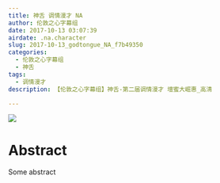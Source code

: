 ```yaml
---
title: 神舌 调情漫才 NA
author: 伦敦之心字幕组
date: 2017-10-13 03:07:39
airdate: .na.character
slug: 2017-10-13_godtongue_NA_f7b49350
categories:
  - 伦敦之心字幕组
  - 神舌
tags:
  - 调情漫才
description: 【伦敦之心字幕组】神舌-第二届调情漫才 壇蜜大崛惠_高清

---
```

![](/img/gakki.jpg)
# Abstract
Some abstract
